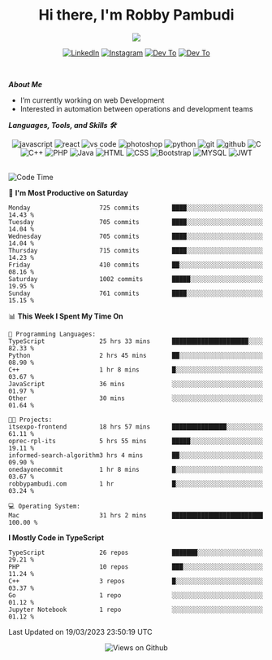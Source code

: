 <div align="center">
   <h1>Hi there, I'm Robby Pambudi </h1>

<img src="https://pronoun.cyou/x/y?subject=He&object=Him&height=20"> 
</div>

<p align='center'>
   <a href="https://www.linkedin.com/in/robbypambudi" target="_blank"><img src="https://img.shields.io/badge/LinkedIn-0077B5?style=for-the-badge&logo=linkedin&logoColor=white" alt="LinkedIn"></a>
   <a href="https://www.instagram.com/robbypambudi" target="_blank"><img src="https://img.shields.io/badge/Instagram-E4405F?style=for-the-badge&logo=instagram&logoColor=white" alt="Instagram"></a>
   <a href="https://dev.to/robbypambudi" target="_blank"><img src="https://img.shields.io/badge/dev.to-0A0A0A?style=for-the-badge&logo=dev.to&logoColor=white" alt="Dev To"></a>
   <a href="https://www.facebook.com/robbyulungpambudi" target="_blank"><img src="https://img.shields.io/badge/Facebook-1877F2?style=for-the-badge&logo=facebook&logoColor=white" alt="Dev To"></a>

</p> <p>
<br>
   
***About Me***
   
- I’m currently working on web Development
- Interested in automation between operations and development teams
 
   
***Languages, Tools, and Skills 🛠***

   <div align="center">
   <img src="https://img.shields.io/badge/JavaScript-F7DF1E?style=for-the-badge&logo=javascript&logoColor=black" alt="javascript" />
      <img src="https://img.shields.io/badge/React-61DAFB?style=for-the-badge&logo=react&logoColor=black" alt="react" />
      <img src="https://img.shields.io/badge/vs%20code-007ACC?style=for-the-badge&logo=visual%20studio%20code&logoColor=white" alt="vs code" />
      <img src="https://img.shields.io/badge/adobe%20photoshop-31A8FF?style=for-the-badge&logo=adobe%20photoshop&logoColor=white" alt="photoshop" />
      <img src="https://img.shields.io/badge/python-3776AB?style=for-the-badge&logo=python&logoColor=white" alt="python" />
      <img src="https://img.shields.io/badge/Git-F05032?style=for-the-badge&logo=git&logoColor=white" alt="git" />
      <img src="https://img.shields.io/badge/GitHub-100000?style=for-the-badge&logo=github&logoColor=white" alt="github" />
      <img src="https://img.shields.io/badge/c-%2300599C.svg?style=for-the-badge&logo=c&logoColor=white" alt="C" />
      <img src="https://img.shields.io/badge/c++-%2300599C.svg?style=for-the-badge&logo=c%2B%2B&logoColor=white" alt="C++" />   
      <img src="https://img.shields.io/badge/PHP-777BB4?style=for-the-badge&logo=php&logoColor=white" alt="PHP" />
      <img src="https://img.shields.io/badge/Java-ED8B00?style=for-the-badge&logo=java&logoColor=white" alt="Java"/>
      <img src="https://img.shields.io/badge/HTML5-E34F26?style=for-the-badge&logo=html5&logoColor=white" alt="HTML" />
      <img src="https://img.shields.io/badge/CSS-239120?&style=for-the-badge&logo=css3&logoColor=white" alt ="CSS" />
      <img src="https://img.shields.io/badge/Bootstrap-563D7C?style=for-the-badge&logo=bootstrap&logoColor=white" alt="Bootstrap" />
      <img src="https://img.shields.io/badge/MySQL-00000F?style=for-the-badge&logo=mysql&logoColor=white" alt="MYSQL" />
      <img src="https://img.shields.io/badge/json%20web%20tokens-323330?style=for-the-badge&logo=json-web-tokens&logoColor=pink" alt="JWT" />
      
   </div><br>
   
<!--START_SECTION:waka-->
![Code Time](http://img.shields.io/badge/Code%20Time-549%20hrs%2049%20mins-blue)

📅 **I'm Most Productive on Saturday** 

```text
Monday                   725 commits         ████░░░░░░░░░░░░░░░░░░░░░   14.43 % 
Tuesday                  705 commits         ████░░░░░░░░░░░░░░░░░░░░░   14.04 % 
Wednesday                705 commits         ████░░░░░░░░░░░░░░░░░░░░░   14.04 % 
Thursday                 715 commits         ████░░░░░░░░░░░░░░░░░░░░░   14.23 % 
Friday                   410 commits         ██░░░░░░░░░░░░░░░░░░░░░░░   08.16 % 
Saturday                 1002 commits        █████░░░░░░░░░░░░░░░░░░░░   19.95 % 
Sunday                   761 commits         ████░░░░░░░░░░░░░░░░░░░░░   15.15 % 
```


📊 **This Week I Spent My Time On** 

```text
💬 Programming Languages: 
TypeScript               25 hrs 33 mins      █████████████████████░░░░   82.33 % 
Python                   2 hrs 45 mins       ██░░░░░░░░░░░░░░░░░░░░░░░   08.90 % 
C++                      1 hr 8 mins         █░░░░░░░░░░░░░░░░░░░░░░░░   03.67 % 
JavaScript               36 mins             ░░░░░░░░░░░░░░░░░░░░░░░░░   01.97 % 
Other                    30 mins             ░░░░░░░░░░░░░░░░░░░░░░░░░   01.64 % 

🐱‍💻 Projects: 
itsexpo-frontend         18 hrs 57 mins      ███████████████░░░░░░░░░░   61.11 % 
oprec-rpl-its            5 hrs 55 mins       █████░░░░░░░░░░░░░░░░░░░░   19.11 % 
informed-search-algorithm3 hrs 4 mins        ██░░░░░░░░░░░░░░░░░░░░░░░   09.90 % 
onedayonecommit          1 hr 8 mins         █░░░░░░░░░░░░░░░░░░░░░░░░   03.67 % 
robbypambudi.com         1 hr                █░░░░░░░░░░░░░░░░░░░░░░░░   03.24 % 

💻 Operating System: 
Mac                      31 hrs 2 mins       █████████████████████████   100.00 % 
```

**I Mostly Code in TypeScript** 

```text
TypeScript               26 repos            ███████░░░░░░░░░░░░░░░░░░   29.21 % 
PHP                      10 repos            ███░░░░░░░░░░░░░░░░░░░░░░   11.24 % 
C++                      3 repos             █░░░░░░░░░░░░░░░░░░░░░░░░   03.37 % 
Go                       1 repo              ░░░░░░░░░░░░░░░░░░░░░░░░░   01.12 % 
Jupyter Notebook         1 repo              ░░░░░░░░░░░░░░░░░░░░░░░░░   01.12 % 
```




 Last Updated on 19/03/2023 23:50:19 UTC
<!--END_SECTION:waka-->

<div align="center">
<img src="https://komarev.com/ghpvc/?username=robbypambudi&color=green" alt="Views on Github" />
</div>

